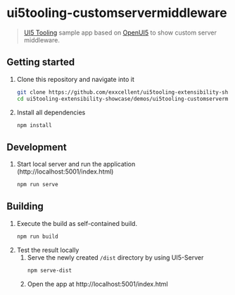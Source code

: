 # ui5tooling-customservermiddleware
> [UI5 Tooling](https://github.com/SAP/ui5-tooling) sample app based on [OpenUI5](https://github.com/SAP/openui5) to show custom server middleware.


## Getting started
1. Clone this repository and navigate into it
    ```sh
    git clone https://github.com/exxcellent/ui5tooling-extensibility-showcase.git
    cd ui5tooling-extensibility-showcase/demos/ui5tooling-customservermiddleware
    ```
1. Install all dependencies
    ```sh
    npm install
    ```

## Development

1. Start local server and run the application (http://localhost:5001/index.html)
    ```sh
    npm run serve
    ```

## Building
1. Execute the build as self-contained build. 
    ```sh
    npm run build
    ```
1. Test the result locally
    1. Serve the newly created `/dist` directory by using UI5-Server
        ```sh
        npm serve-dist
        ```
    1. Open the app at http://localhost:5001/index.html
